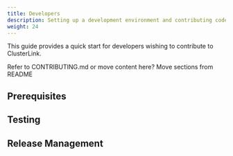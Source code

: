 ```yaml
---
title: Developers
description: Setting up a development environment and contributing code
weight: 24
---
```


This guide provides a quick start for developers wishing to contribute to ClusterLink.

Refer to CONTRIBUTING.md or move content here?
Move sections from README

## Prerequisites

## Testing

## Release Management
